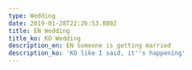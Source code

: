 ```yaml
---
type: Wedding
date: 2019-01-28T22:26:53.880Z
title: EN Wedding
title_ko: KO Wedding
description_en: EN Someone is getting married
description_ko: 'KO like I said, it''s happening'
---
```


